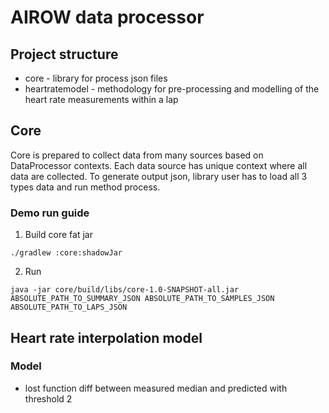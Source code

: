 # AIROW data processor

## Project structure

- core - library for process json files
- heartratemodel -  methodology for pre-processing and modelling of the heart rate measurements within a lap


## Core

Core is prepared to collect data from many sources based on DataProcessor contexts. Each data source has unique context where all data are collected.
To generate output json, library user has to load all 3 types data and run method process.

### Demo run guide

1. Build core fat jar
```
./gradlew :core:shadowJar
```
2. Run
```
java -jar core/build/libs/core-1.0-SNAPSHOT-all.jar ABSOLUTE_PATH_TO_SUMMARY_JSON ABSOLUTE_PATH_TO_SAMPLES_JSON ABSOLUTE_PATH_TO_LAPS_JSON
```

## Heart rate interpolation model

### Model 

- lost function diff between measured median and predicted with threshold 2
